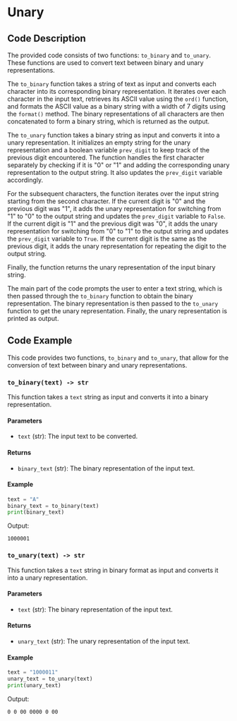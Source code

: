 # Unary

## Code Description

The provided code consists of two functions: `to_binary` and `to_unary`. These functions are used to convert text between binary and unary representations.

The `to_binary` function takes a string of text as input and converts each character into its corresponding binary representation. It iterates over each character in the input text, retrieves its ASCII value using the `ord()` function, and formats the ASCII value as a binary string with a width of 7 digits using the `format()` method. The binary representations of all characters are then concatenated to form a binary string, which is returned as the output.

The `to_unary` function takes a binary string as input and converts it into a unary representation. It initializes an empty string for the unary representation and a boolean variable `prev_digit` to keep track of the previous digit encountered. The function handles the first character separately by checking if it is "0" or "1" and adding the corresponding unary representation to the output string. It also updates the `prev_digit` variable accordingly.

For the subsequent characters, the function iterates over the input string starting from the second character. If the current digit is "0" and the previous digit was "1", it adds the unary representation for switching from "1" to "0" to the output string and updates the `prev_digit` variable to `False`. If the current digit is "1" and the previous digit was "0", it adds the unary representation for switching from "0" to "1" to the output string and updates the `prev_digit` variable to `True`. If the current digit is the same as the previous digit, it adds the unary representation for repeating the digit to the output string.

Finally, the function returns the unary representation of the input binary string.

The main part of the code prompts the user to enter a text string, which is then passed through the `to_binary` function to obtain the binary representation. The binary representation is then passed to the `to_unary` function to get the unary representation. Finally, the unary representation is printed as output.

## Code Example

This code provides two functions, `to_binary` and `to_unary`, that allow for the conversion of text between binary and unary representations.

### `to_binary(text) -> str`

This function takes a `text` string as input and converts it into a binary representation.

#### Parameters

- `text` (str): The input text to be converted.

#### Returns

- `binary_text` (str): The binary representation of the input text.

#### Example

```python
text = "A"
binary_text = to_binary(text)
print(binary_text)
```

Output:
```
1000001
```

### `to_unary(text) -> str`

This function takes a `text` string in binary format as input and converts it into a unary representation.

#### Parameters

- `text` (str): The binary representation of the input text.

#### Returns

- `unary_text` (str): The unary representation of the input text.

#### Example

```python
text = "1000011"
unary_text = to_unary(text)
print(unary_text)
```

Output:
```
0 0 00 0000 0 00
```
